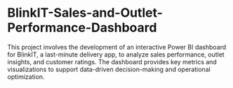 # BlinkIT-Sales-and-Outlet-Performance-Dashboard

This project involves the development of an interactive Power BI dashboard for BlinkIT, a last-minute delivery app, to analyze sales performance, outlet insights, and customer ratings. The dashboard provides key metrics and visualizations to support data-driven decision-making and operational optimization.
